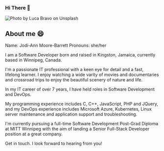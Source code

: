 <!--
**moorebarrett-jodiann/moorebarrett-jodiann** is a ✨ _special_ ✨ repository because its `README.md` (this file) appears on your GitHub profile.

Here are some ideas to get you started:

- 🔭 I’m currently working on ...
- 🌱 I’m currently learning ...
- 👯 I’m looking to collaborate on ...
- 🤔 I’m looking for help with ...
- 💬 Ask me about ...
- 📫 How to reach me: ...
- 😄 Pronouns: ...
- ⚡ Fun fact: ...
-->

### Hi There 👋

![Photo by <a href="https://unsplash.com/@lucabravo?utm_source=unsplash&utm_medium=referral&utm_content=creditCopyText">Luca Bravo</a> on <a href="https://unsplash.com/s/photos/technology?utm_source=unsplash&utm_medium=referral&utm_content=creditCopyText">Unsplash</a>
  ](src/images/luca-bravo-XJXWbfSo2f0-unsplash.jpg "Code Window")

## About me 😄

Name: Jodi-Ann Moore-Barrett
Pronouns: she/her

I am a Software Developer born and raised in Kingston, Jamaica, currently based in Winnipeg, Canada.

I'm a passionate IT professional with a keen eye for detail and a fast, lifelong learner. I enjoy watching a wide varity of movies and documentaries and crossroad trips to enjoy the beautiful scenery of nature and life.

In my IT career of over 7 years, I have held roles in Software Development and DevOps.

My programming experience includes C, C++, JavaScript, PHP and JQuery, and my DevOps experience includes Microsoft Azure, 
Kubernetes, Linux server maintenance and application support and troubleshooting.

I'm currently pursuing a full-time Software Development Post-Grad Diploma at MITT Winnipeg with the aim of landing a Senior Full-Stack Developer position at a great company.

Get in touch. I look forward to hearing from you!
